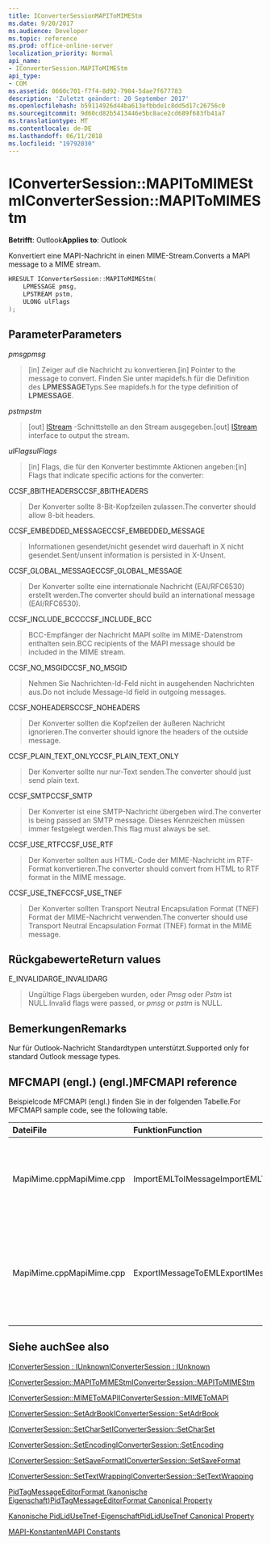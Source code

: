 ```yaml
---
title: IConverterSessionMAPIToMIMEStm
ms.date: 9/20/2017
ms.audience: Developer
ms.topic: reference
ms.prod: office-online-server
localization_priority: Normal
api_name:
- IConverterSession.MAPIToMIMEStm
api_type:
- COM
ms.assetid: 8660c701-f7f4-8d92-7984-5dae7f677783
description: 'Zuletzt geändert: 20 September 2017'
ms.openlocfilehash: b59114926d44ba613efbbde1c8dd5d17c26756c0
ms.sourcegitcommit: 9d60cd82b5413446e5bc8ace2cd689f683fb41a7
ms.translationtype: MT
ms.contentlocale: de-DE
ms.lasthandoff: 06/11/2018
ms.locfileid: "19792030"
---
```

# <a name="iconvertersessionmapitomimestm"></a><span data-ttu-id="89e9e-103">IConverterSession::MAPIToMIMEStm</span><span class="sxs-lookup"><span data-stu-id="89e9e-103">IConverterSession::MAPIToMIMEStm</span></span>
 
  
<span data-ttu-id="89e9e-104">**Betrifft**: Outlook</span><span class="sxs-lookup"><span data-stu-id="89e9e-104">**Applies to**: Outlook</span></span> 
  
<span data-ttu-id="89e9e-105">Konvertiert eine MAPI-Nachricht in einen MIME-Stream.</span><span class="sxs-lookup"><span data-stu-id="89e9e-105">Converts a MAPI message to a MIME stream.</span></span>
  
```cpp
HRESULT IConverterSession::MAPIToMIMEStm( 
    LPMESSAGE pmsg, 
    LPSTREAM pstm, 
    ULONG ulFlags 
);
```

## <a name="parameters"></a><span data-ttu-id="89e9e-106">Parameter</span><span class="sxs-lookup"><span data-stu-id="89e9e-106">Parameters</span></span>

 <span data-ttu-id="89e9e-107">_pmsg_</span><span class="sxs-lookup"><span data-stu-id="89e9e-107">_pmsg_</span></span>
  
> <span data-ttu-id="89e9e-108">[in] Zeiger auf die Nachricht zu konvertieren.</span><span class="sxs-lookup"><span data-stu-id="89e9e-108">[in] Pointer to the message to convert.</span></span> <span data-ttu-id="89e9e-109">Finden Sie unter mapidefs.h für die Definition des **LPMESSAGE**Typs.</span><span class="sxs-lookup"><span data-stu-id="89e9e-109">See mapidefs.h for the type definition of **LPMESSAGE**.</span></span>
    
 <span data-ttu-id="89e9e-110">_pstm_</span><span class="sxs-lookup"><span data-stu-id="89e9e-110">_pstm_</span></span>
  
> <span data-ttu-id="89e9e-111">[out] [IStream](http://msdn.microsoft.com/en-us/library/aa380034%28VS.85%29.aspx) -Schnittstelle an den Stream ausgegeben.</span><span class="sxs-lookup"><span data-stu-id="89e9e-111">[out] [IStream](http://msdn.microsoft.com/en-us/library/aa380034%28VS.85%29.aspx) interface to output the stream.</span></span> 
    
 <span data-ttu-id="89e9e-112">_ulFlags_</span><span class="sxs-lookup"><span data-stu-id="89e9e-112">_ulFlags_</span></span>
  
>  <span data-ttu-id="89e9e-113">[in] Flags, die für den Konverter bestimmte Aktionen angeben:</span><span class="sxs-lookup"><span data-stu-id="89e9e-113">[in] Flags that indicate specific actions for the converter:</span></span> 
    
<span data-ttu-id="89e9e-114">CCSF_8BITHEADERS</span><span class="sxs-lookup"><span data-stu-id="89e9e-114">CCSF_8BITHEADERS</span></span>
  
> <span data-ttu-id="89e9e-115">Der Konverter sollte 8-Bit-Kopfzeilen zulassen.</span><span class="sxs-lookup"><span data-stu-id="89e9e-115">The converter should allow 8-bit headers.</span></span>
    
<span data-ttu-id="89e9e-116">CCSF_EMBEDDED_MESSAGE</span><span class="sxs-lookup"><span data-stu-id="89e9e-116">CCSF_EMBEDDED_MESSAGE</span></span>
  
> <span data-ttu-id="89e9e-117">Informationen gesendet/nicht gesendet wird dauerhaft in X nicht gesendet.</span><span class="sxs-lookup"><span data-stu-id="89e9e-117">Sent/unsent information is persisted in X-Unsent.</span></span>
    
<span data-ttu-id="89e9e-118">CCSF_GLOBAL_MESSAGE</span><span class="sxs-lookup"><span data-stu-id="89e9e-118">CCSF_GLOBAL_MESSAGE</span></span>
  
> <span data-ttu-id="89e9e-119">Der Konverter sollte eine internationale Nachricht (EAI/RFC6530) erstellt werden.</span><span class="sxs-lookup"><span data-stu-id="89e9e-119">The converter should build an international message (EAI/RFC6530).</span></span>
    
<span data-ttu-id="89e9e-120">CCSF_INCLUDE_BCC</span><span class="sxs-lookup"><span data-stu-id="89e9e-120">CCSF_INCLUDE_BCC</span></span>
  
> <span data-ttu-id="89e9e-121">BCC-Empfänger der Nachricht MAPI sollte im MIME-Datenstrom enthalten sein.</span><span class="sxs-lookup"><span data-stu-id="89e9e-121">BCC recipients of the MAPI message should be included in the MIME stream.</span></span>
    
<span data-ttu-id="89e9e-122">CCSF_NO_MSGID</span><span class="sxs-lookup"><span data-stu-id="89e9e-122">CCSF_NO_MSGID</span></span>
  
> <span data-ttu-id="89e9e-123">Nehmen Sie Nachrichten-Id-Feld nicht in ausgehenden Nachrichten aus.</span><span class="sxs-lookup"><span data-stu-id="89e9e-123">Do not include Message-Id field in outgoing messages.</span></span>
    
<span data-ttu-id="89e9e-124">CCSF_NOHEADERS</span><span class="sxs-lookup"><span data-stu-id="89e9e-124">CCSF_NOHEADERS</span></span>
  
> <span data-ttu-id="89e9e-125">Der Konverter sollten die Kopfzeilen der äußeren Nachricht ignorieren.</span><span class="sxs-lookup"><span data-stu-id="89e9e-125">The converter should ignore the headers of the outside message.</span></span>
    
<span data-ttu-id="89e9e-126">CCSF_PLAIN_TEXT_ONLY</span><span class="sxs-lookup"><span data-stu-id="89e9e-126">CCSF_PLAIN_TEXT_ONLY</span></span>
  
> <span data-ttu-id="89e9e-127">Der Konverter sollte nur nur-Text senden.</span><span class="sxs-lookup"><span data-stu-id="89e9e-127">The converter should just send plain text.</span></span>
    
<span data-ttu-id="89e9e-128">CCSF_SMTP</span><span class="sxs-lookup"><span data-stu-id="89e9e-128">CCSF_SMTP</span></span>
  
> <span data-ttu-id="89e9e-129">Der Konverter ist eine SMTP-Nachricht übergeben wird.</span><span class="sxs-lookup"><span data-stu-id="89e9e-129">The converter is being passed an SMTP message.</span></span> <span data-ttu-id="89e9e-130">Dieses Kennzeichen müssen immer festgelegt werden.</span><span class="sxs-lookup"><span data-stu-id="89e9e-130">This flag must always be set.</span></span>
    
<span data-ttu-id="89e9e-131">CCSF_USE_RTF</span><span class="sxs-lookup"><span data-stu-id="89e9e-131">CCSF_USE_RTF</span></span>
  
> <span data-ttu-id="89e9e-132">Der Konverter sollten aus HTML-Code der MIME-Nachricht im RTF-Format konvertieren.</span><span class="sxs-lookup"><span data-stu-id="89e9e-132">The converter should convert from HTML to RTF format in the MIME message.</span></span>
    
<span data-ttu-id="89e9e-133">CCSF_USE_TNEF</span><span class="sxs-lookup"><span data-stu-id="89e9e-133">CCSF_USE_TNEF</span></span>
  
> <span data-ttu-id="89e9e-134">Der Konverter sollten Transport Neutral Encapsulation Format (TNEF) Format der MIME-Nachricht verwenden.</span><span class="sxs-lookup"><span data-stu-id="89e9e-134">The converter should use Transport Neutral Encapsulation Format (TNEF) format in the MIME message.</span></span>
    
## <a name="return-values"></a><span data-ttu-id="89e9e-135">Rückgabewerte</span><span class="sxs-lookup"><span data-stu-id="89e9e-135">Return values</span></span>

<span data-ttu-id="89e9e-136">E_INVALIDARG</span><span class="sxs-lookup"><span data-stu-id="89e9e-136">E_INVALIDARG</span></span>
  
> <span data-ttu-id="89e9e-137">Ungültige Flags übergeben wurden, oder *Pmsg* oder *Pstm* ist NULL.</span><span class="sxs-lookup"><span data-stu-id="89e9e-137">Invalid flags were passed, or  *pmsg*  or  *pstm*  is NULL.</span></span> 
    
## <a name="remarks"></a><span data-ttu-id="89e9e-138">Bemerkungen</span><span class="sxs-lookup"><span data-stu-id="89e9e-138">Remarks</span></span>

<span data-ttu-id="89e9e-139">Nur für Outlook-Nachricht Standardtypen unterstützt.</span><span class="sxs-lookup"><span data-stu-id="89e9e-139">Supported only for standard Outlook message types.</span></span>
  
## <a name="mfcmapi-reference"></a><span data-ttu-id="89e9e-140">MFCMAPI (engl.) (engl.)</span><span class="sxs-lookup"><span data-stu-id="89e9e-140">MFCMAPI reference</span></span>

<span data-ttu-id="89e9e-141">Beispielcode MFCMAPI (engl.) finden Sie in der folgenden Tabelle.</span><span class="sxs-lookup"><span data-stu-id="89e9e-141">For MFCMAPI sample code, see the following table.</span></span>
  
|<span data-ttu-id="89e9e-142">**Datei**</span><span class="sxs-lookup"><span data-stu-id="89e9e-142">**File**</span></span>|<span data-ttu-id="89e9e-143">**Funktion**</span><span class="sxs-lookup"><span data-stu-id="89e9e-143">**Function**</span></span>|<span data-ttu-id="89e9e-144">**Comment**</span><span class="sxs-lookup"><span data-stu-id="89e9e-144">**Comment**</span></span>|
|:-----|:-----|:-----|
|<span data-ttu-id="89e9e-145">MapiMime.cpp</span><span class="sxs-lookup"><span data-stu-id="89e9e-145">MapiMime.cpp</span></span>  <br/> |<span data-ttu-id="89e9e-146">ImportEMLToIMessage</span><span class="sxs-lookup"><span data-stu-id="89e9e-146">ImportEMLToIMessage</span></span>  <br/> |<span data-ttu-id="89e9e-147">MFCMAPI (engl.) wandelt MimeToMAPI eine EML-Datei an einen MAPI-Nachricht.</span><span class="sxs-lookup"><span data-stu-id="89e9e-147">MFCMAPI uses MimeToMAPI to convert an EML file to a MAPI message.</span></span>  <br/> |
|<span data-ttu-id="89e9e-148">MapiMime.cpp</span><span class="sxs-lookup"><span data-stu-id="89e9e-148">MapiMime.cpp</span></span>  <br/> |<span data-ttu-id="89e9e-149">ExportIMessageToEML</span><span class="sxs-lookup"><span data-stu-id="89e9e-149">ExportIMessageToEML</span></span>  <br/> |<span data-ttu-id="89e9e-150">MFCMAPI (engl.) wird MAPIToMIMEStm verwendet, um eine MAPI-Nachricht in einer EML-Datei zu konvertieren.</span><span class="sxs-lookup"><span data-stu-id="89e9e-150">MFCMAPI uses MAPIToMIMEStm to convert a MAPI message to an EML file.</span></span>  <br/> |
   
## <a name="see-also"></a><span data-ttu-id="89e9e-151">Siehe auch</span><span class="sxs-lookup"><span data-stu-id="89e9e-151">See also</span></span>



[<span data-ttu-id="89e9e-152">IConverterSession : IUnknown</span><span class="sxs-lookup"><span data-stu-id="89e9e-152">IConverterSession : IUnknown</span></span>](iconvertersessioniunknown.md)
  
[<span data-ttu-id="89e9e-153">IConverterSession::MAPIToMIMEStm</span><span class="sxs-lookup"><span data-stu-id="89e9e-153">IConverterSession::MAPIToMIMEStm</span></span>](iconvertersession-mapitomimestm.md)
  
[<span data-ttu-id="89e9e-154">IConverterSession::MIMEToMAPI</span><span class="sxs-lookup"><span data-stu-id="89e9e-154">IConverterSession::MIMEToMAPI</span></span>](iconvertersession-mimetomapi.md)
  
[<span data-ttu-id="89e9e-155">IConverterSession::SetAdrBook</span><span class="sxs-lookup"><span data-stu-id="89e9e-155">IConverterSession::SetAdrBook</span></span>](iconvertersession-setadrbook.md)
  
[<span data-ttu-id="89e9e-156">IConverterSession::SetCharSet</span><span class="sxs-lookup"><span data-stu-id="89e9e-156">IConverterSession::SetCharSet</span></span>](iconvertersession-setcharset.md)
  
[<span data-ttu-id="89e9e-157">IConverterSession::SetEncoding</span><span class="sxs-lookup"><span data-stu-id="89e9e-157">IConverterSession::SetEncoding</span></span>](iconvertersession-setencoding.md)
  
[<span data-ttu-id="89e9e-158">IConverterSession::SetSaveFormat</span><span class="sxs-lookup"><span data-stu-id="89e9e-158">IConverterSession::SetSaveFormat</span></span>](iconvertersession-setsaveformat.md)
  
[<span data-ttu-id="89e9e-159">IConverterSession::SetTextWrapping</span><span class="sxs-lookup"><span data-stu-id="89e9e-159">IConverterSession::SetTextWrapping</span></span>](iconvertersession-settextwrapping.md)
  
[<span data-ttu-id="89e9e-160">PidTagMessageEditorFormat (kanonische Eigenschaft)</span><span class="sxs-lookup"><span data-stu-id="89e9e-160">PidTagMessageEditorFormat Canonical Property</span></span>](pidtagmessageeditorformat-canonical-property.md)
  
[<span data-ttu-id="89e9e-161">Kanonische PidLidUseTnef-Eigenschaft</span><span class="sxs-lookup"><span data-stu-id="89e9e-161">PidLidUseTnef Canonical Property</span></span>](pidlidusetnef-canonical-property.md)


[<span data-ttu-id="89e9e-162">MAPI-Konstanten</span><span class="sxs-lookup"><span data-stu-id="89e9e-162">MAPI Constants</span></span>](mapi-constants.md)

